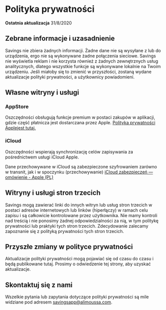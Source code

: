 # Polityka prywatności

**Ostatnia aktualizacja**
31/8/2020

## Zebrane informacje i uzasadnienie

Savings nie zbiera żadnych informacji. Żadne dane nie są wysyłane z lub do urządzenia, ergo nie są wykonywane żadne połączenia sieciowe. Savings nie wyświetla reklam i nie korzysta również z żadnych zewnętrznych usług analitycznych, dlatego wszystkie funkcje są wykonywane lokalnie na Twoim urządzeniu. Jeśli miałoby się to zmienić w przyszłości, zostaną wydane aktualizacje polityki prywatności, a użytkownicy powiadomieni.

## Własne witryny i usługi

### AppStore

Oszczędności obsługują funkcje premium w postaci zakupów w aplikacji, gdzie część płatnicza jest dostarczana przez Apple.
[Polityka prywatności Applejest tutaj.](https://www.apple.com/legal/privacy/en-ww/)

### iCloud

Oszczędności wspierają synchronizację celów zapisywania za pośrednictwem usługi iCloud Apple.

Dane przechowywane w iCloud są zabezpieczone szyfrowaniem zarówno w transnit, jak i w spoczynku (przechowywanie)
[iCloud zabezpieczeń — omówienie - Apple (PL)](https://support.apple.com/en-us/HT202303)

## Witryny i usługi stron trzecich

Savings mogą zawierać linki do innych witryn lub usług stron trzecich w postaci adresów internetowych lub linków (hiperłączy) w ramach celu zapisu i są całkowicie kontrolowane przez użytkownika. Nie mamy kontroli nad treścią i nie ponosimy żadnej odpowiedzialności za nią, w tym politykę prywatności lub praktyki tych stron trzecich. Zdecydowanie zalecamy zapoznanie się z polityką prywatności tych stron trzecich.

## Przyszłe zmiany w polityce prywatności

Aktualizacje polityki prywatności mogą pojawiać się od czasu do czasu i będą publikowane tutaj. Prosimy o odwiedzenie tej strony, aby uzyskać aktualizacje.

## Skontaktuj się z nami

Wszelkie pytania lub zapytania dotyczące polityki prywatności są mile widziane pod adresem 
[savingsapp@alimoussa.com](mailto:savingsapp@alimoussa.com).
